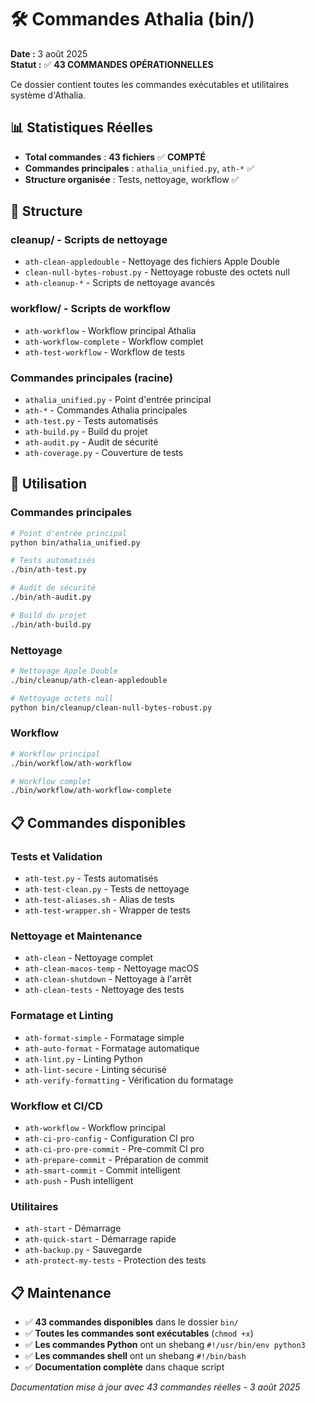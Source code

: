 # 🛠️ Commandes Athalia (bin/)

**Date :** 3 août 2025  
**Statut :** ✅ **43 COMMANDES OPÉRATIONNELLES**

Ce dossier contient toutes les commandes exécutables et utilitaires système d'Athalia.

## 📊 **Statistiques Réelles**
- **Total commandes** : **43 fichiers** ✅ **COMPTÉ**
- **Commandes principales** : `athalia_unified.py`, `ath-*` ✅
- **Structure organisée** : Tests, nettoyage, workflow ✅

## 📂 Structure

### **cleanup/** - Scripts de nettoyage
- `ath-clean-appledouble` - Nettoyage des fichiers Apple Double
- `clean-null-bytes-robust.py` - Nettoyage robuste des octets null
- `ath-cleanup-*` - Scripts de nettoyage avancés

### **workflow/** - Scripts de workflow
- `ath-workflow` - Workflow principal Athalia
- `ath-workflow-complete` - Workflow complet
- `ath-test-workflow` - Workflow de tests

### **Commandes principales (racine)**
- `athalia_unified.py` - Point d'entrée principal
- `ath-*` - Commandes Athalia principales
- `ath-test.py` - Tests automatisés
- `ath-build.py` - Build du projet
- `ath-audit.py` - Audit de sécurité
- `ath-coverage.py` - Couverture de tests

## 🚀 Utilisation

### **Commandes principales**
```bash
# Point d'entrée principal
python bin/athalia_unified.py

# Tests automatisés
./bin/ath-test.py

# Audit de sécurité
./bin/ath-audit.py

# Build du projet
./bin/ath-build.py
```

### **Nettoyage**
```bash
# Nettoyage Apple Double
./bin/cleanup/ath-clean-appledouble

# Nettoyage octets null
python bin/cleanup/clean-null-bytes-robust.py
```

### **Workflow**
```bash
# Workflow principal
./bin/workflow/ath-workflow

# Workflow complet
./bin/workflow/ath-workflow-complete
```

## 📋 Commandes disponibles

### **Tests et Validation**
- `ath-test.py` - Tests automatisés
- `ath-test-clean.py` - Tests de nettoyage
- `ath-test-aliases.sh` - Alias de tests
- `ath-test-wrapper.sh` - Wrapper de tests

### **Nettoyage et Maintenance**
- `ath-clean` - Nettoyage complet
- `ath-clean-macos-temp` - Nettoyage macOS
- `ath-clean-shutdown` - Nettoyage à l'arrêt
- `ath-clean-tests` - Nettoyage des tests

### **Formatage et Linting**
- `ath-format-simple` - Formatage simple
- `ath-auto-format` - Formatage automatique
- `ath-lint.py` - Linting Python
- `ath-lint-secure` - Linting sécurisé
- `ath-verify-formatting` - Vérification du formatage

### **Workflow et CI/CD**
- `ath-workflow` - Workflow principal
- `ath-ci-pro-config` - Configuration CI pro
- `ath-ci-pro-pre-commit` - Pre-commit CI pro
- `ath-prepare-commit` - Préparation de commit
- `ath-smart-commit` - Commit intelligent
- `ath-push` - Push intelligent

### **Utilitaires**
- `ath-start` - Démarrage
- `ath-quick-start` - Démarrage rapide
- `ath-backup.py` - Sauvegarde
- `ath-protect-my-tests` - Protection des tests

## 📋 Maintenance

- ✅ **43 commandes disponibles** dans le dossier `bin/`
- ✅ **Toutes les commandes sont exécutables** (`chmod +x`)
- ✅ **Les commandes Python** ont un shebang `#!/usr/bin/env python3`
- ✅ **Les commandes shell** ont un shebang `#!/bin/bash`
- ✅ **Documentation complète** dans chaque script

*Documentation mise à jour avec 43 commandes réelles - 3 août 2025* 